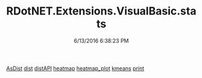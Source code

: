 ﻿---
title: RDotNET.Extensions.VisualBasic.stats
date: 6/13/2016 6:38:23 PM
---

[AsDist](T-RDotNET.Extensions.VisualBasic.stats.AsDist.html)
[dist](T-RDotNET.Extensions.VisualBasic.stats.dist.html)
[distAPI](T-RDotNET.Extensions.VisualBasic.stats.distAPI.html)
[heatmap](T-RDotNET.Extensions.VisualBasic.stats.heatmap.html)
[heatmap_plot](T-RDotNET.Extensions.VisualBasic.stats.heatmap_plot.html)
[kmeans](T-RDotNET.Extensions.VisualBasic.stats.kmeans.html)
[print](T-RDotNET.Extensions.VisualBasic.stats.print.html)
